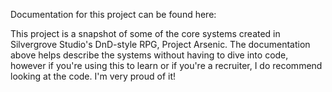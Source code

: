 Documentation for this project can be found here: 

This project is a snapshot of some of the core systems created in Silvergrove Studio's DnD-style RPG, Project Arsenic. The documentation above helps describe the systems without having to dive into code, however if you're using this to learn or if you're a recruiter, I do recommend looking at the code. I'm very proud of it!

